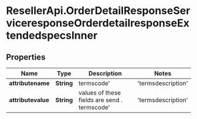 # ResellerApi.OrderDetailResponseServiceresponseOrderdetailresponseExtendedspecsInner

## Properties

Name | Type | Description | Notes
------------ | ------------- | ------------- | -------------
**attributename** | **String** | termscode&#39; | &#39;termsdescription&#39; | &#39;commenttext&#39; are the atrribute name | [optional] 
**attributevalue** | **String** | values of these fields are send . termscode&#39; | &#39;termsdescription&#39; | &#39;commenttext&#39; are the atrribute name | [optional] 


